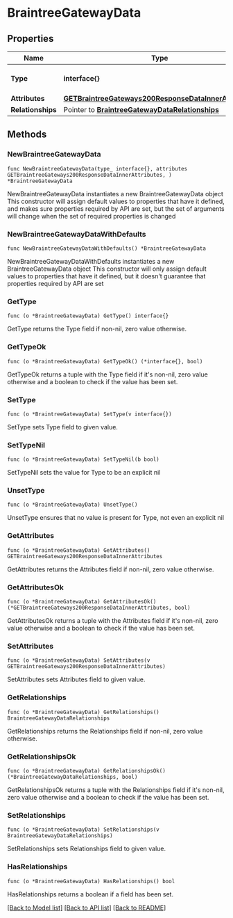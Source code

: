 # BraintreeGatewayData

## Properties

Name | Type | Description | Notes
------------ | ------------- | ------------- | -------------
**Type** | **interface{}** | The resource&#39;s type | 
**Attributes** | [**GETBraintreeGateways200ResponseDataInnerAttributes**](GETBraintreeGateways200ResponseDataInnerAttributes.md) |  | 
**Relationships** | Pointer to [**BraintreeGatewayDataRelationships**](BraintreeGatewayDataRelationships.md) |  | [optional] 

## Methods

### NewBraintreeGatewayData

`func NewBraintreeGatewayData(type_ interface{}, attributes GETBraintreeGateways200ResponseDataInnerAttributes, ) *BraintreeGatewayData`

NewBraintreeGatewayData instantiates a new BraintreeGatewayData object
This constructor will assign default values to properties that have it defined,
and makes sure properties required by API are set, but the set of arguments
will change when the set of required properties is changed

### NewBraintreeGatewayDataWithDefaults

`func NewBraintreeGatewayDataWithDefaults() *BraintreeGatewayData`

NewBraintreeGatewayDataWithDefaults instantiates a new BraintreeGatewayData object
This constructor will only assign default values to properties that have it defined,
but it doesn't guarantee that properties required by API are set

### GetType

`func (o *BraintreeGatewayData) GetType() interface{}`

GetType returns the Type field if non-nil, zero value otherwise.

### GetTypeOk

`func (o *BraintreeGatewayData) GetTypeOk() (*interface{}, bool)`

GetTypeOk returns a tuple with the Type field if it's non-nil, zero value otherwise
and a boolean to check if the value has been set.

### SetType

`func (o *BraintreeGatewayData) SetType(v interface{})`

SetType sets Type field to given value.


### SetTypeNil

`func (o *BraintreeGatewayData) SetTypeNil(b bool)`

 SetTypeNil sets the value for Type to be an explicit nil

### UnsetType
`func (o *BraintreeGatewayData) UnsetType()`

UnsetType ensures that no value is present for Type, not even an explicit nil
### GetAttributes

`func (o *BraintreeGatewayData) GetAttributes() GETBraintreeGateways200ResponseDataInnerAttributes`

GetAttributes returns the Attributes field if non-nil, zero value otherwise.

### GetAttributesOk

`func (o *BraintreeGatewayData) GetAttributesOk() (*GETBraintreeGateways200ResponseDataInnerAttributes, bool)`

GetAttributesOk returns a tuple with the Attributes field if it's non-nil, zero value otherwise
and a boolean to check if the value has been set.

### SetAttributes

`func (o *BraintreeGatewayData) SetAttributes(v GETBraintreeGateways200ResponseDataInnerAttributes)`

SetAttributes sets Attributes field to given value.


### GetRelationships

`func (o *BraintreeGatewayData) GetRelationships() BraintreeGatewayDataRelationships`

GetRelationships returns the Relationships field if non-nil, zero value otherwise.

### GetRelationshipsOk

`func (o *BraintreeGatewayData) GetRelationshipsOk() (*BraintreeGatewayDataRelationships, bool)`

GetRelationshipsOk returns a tuple with the Relationships field if it's non-nil, zero value otherwise
and a boolean to check if the value has been set.

### SetRelationships

`func (o *BraintreeGatewayData) SetRelationships(v BraintreeGatewayDataRelationships)`

SetRelationships sets Relationships field to given value.

### HasRelationships

`func (o *BraintreeGatewayData) HasRelationships() bool`

HasRelationships returns a boolean if a field has been set.


[[Back to Model list]](../README.md#documentation-for-models) [[Back to API list]](../README.md#documentation-for-api-endpoints) [[Back to README]](../README.md)


